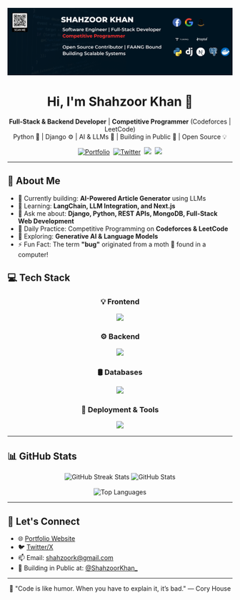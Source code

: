 <p align="center">
  <img src="https://github.com/shahzoor123/shahzoor123/blob/main/YOUR%20FULLSTACK%20DEVELOPER.png" width="800" alt="Banner Image" />
</p>

<h1 align="center"><b>Hi, I'm Shahzoor Khan 👋</b></h1>

<p align="center">
  <strong>Full-Stack & Backend Developer</strong> | <strong>Competitive Programmer</strong> (Codeforces | LeetCode)<br>
  Python 🐍 | Django ⚙️ | AI & LLMs 🤖 | Building in Public 🚀 | Open Source 💡
</p>

<p align="center">
  <a href="https://shahzoor-portfolio.netlify.app/"><img src="https://img.shields.io/badge/Portfolio-000000?style=for-the-badge&logo=firefox-browser&logoColor=white" alt="Portfolio" /></a>&nbsp;
  <a href="https://twitter.com/ShahzoorKhan6"><img src="https://img.shields.io/badge/Twitter-1DA1F2?style=for-the-badge&logo=twitter&logoColor=white" alt="Twitter" /></a>&nbsp;
  <a href="https://leetcode.com/"><img src="https://img.shields.io/badge/LeetCode-FFA116?style=for-the-badge&logo=leetcode&logoColor=black" /></a>&nbsp;
  <a href="https://codeforces.com/profile/"><img src="https://img.shields.io/badge/Codeforces-1F8ACB?style=for-the-badge&logo=codeforces&logoColor=white" /></a>
</p>

---

## 🚀 About Me

- 🔭 Currently building: **AI-Powered Article Generator** using LLMs
- 🌱 Learning: **LangChain, LLM Integration, and Next.js**
- 💬 Ask me about: **Django, Python, REST APIs, MongoDB, Full-Stack Web Development**
- 🎯 Daily Practice: Competitive Programming on **Codeforces & LeetCode**
- 🤖 Exploring: **Generative AI & Language Models**
- ⚡ Fun Fact: The term **"bug"** originated from a moth 🦋 found in a computer!

## 💻 Tech Stack

<div align="center">

### 💡 Frontend
<img src="https://skillicons.dev/icons?i=bootstrap,html,css,vscode,github,git,figma" />

### ⚙️ Backend
<img src="https://skillicons.dev/icons?i=nodejs,jquery,python,javascript,django,flask,electron" />

### 🛢️ Databases
<img src="https://skillicons.dev/icons?i=mongodb,postgres,sqlite,mysql" />

### 🚀 Deployment & Tools
<img src="https://skillicons.dev/icons?i=gcp,aws,postman,linux,docker,bash,vercel,nginx" />

</div>

---

## 📊 GitHub Stats

<div align="center">
  <img width="400" src="https://streak-stats.demolab.com/?user=shahzoor123&count_private=true&theme=react&border_radius=10" alt="GitHub Streak Stats" />
  <img width="400" src="https://github-readme-stats.vercel.app/api?username=shahzoor123&count_private=true&show_icons=true&theme=react&rank_icon=github&border_radius=10" alt="GitHub Stats" />
  <br/><br/>
  <img width="350" src="https://github-readme-stats.vercel.app/api/top-langs/?username=shahzoor123&hide=HTML&langs_count=8&layout=compact&theme=react&border_radius=10" alt="Top Languages" />
</div>

---

## 🔗 Let's Connect

- 🌐 [Portfolio Website](https://shahzoor-portfolio.netlify.app)
- 🐦 [Twitter/X](https://twitter.com/ShahzoorKhan6)
- 📫 Email: shahzoork@gmail.com
- 🌱 Building in Public at: [@ShahzoorKhan_](https://twitter.com/ShahzoorKhan_)

---

<p align="center">
  🌟 "Code is like humor. When you have to explain it, it’s bad." — Cory House
</p>
